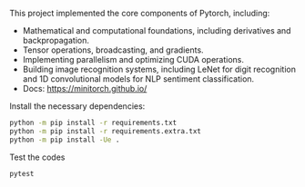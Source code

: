 This project implemented the core components of Pytorch, including:

- Mathematical and computational foundations, including derivatives and backpropagation.
- Tensor operations, broadcasting, and gradients.
- Implementing parallelism and optimizing CUDA operations.
- Building image recognition systems, including LeNet for digit recognition and 1D convolutional models for NLP sentiment classification.
- Docs: https://minitorch.github.io/

Install the necessary dependencies:
```bash
python -m pip install -r requirements.txt
python -m pip install -r requirements.extra.txt
python -m pip install -Ue .
```

Test the codes
```bash
pytest